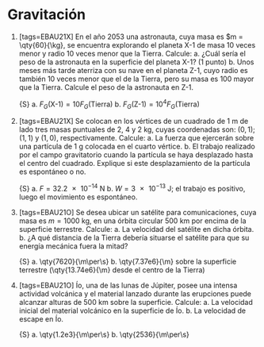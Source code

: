 # Gravitación

1.  [tags=EBAU21X] En el año 2053 una astronauta, cuya masa es $m = \qty{60}{\kg},
    se encuentra explorando el planeta X-1 de masa
    10 veces menor y radio 10 veces menor que la Tierra. Calcule:
    a.  ¿Cuál sería el peso de la astronauta en la superficie del planeta X-1? (1 punto)
    b.  Unos meses más tarde aterriza con su nave en el planeta Z-1, cuyo radio es
        también 10 veces menor que el de la Tierra, pero su masa es 100 mayor que la Tierra. Calcule el peso de la astronauta en Z-1.

    {S}
    a.  $F_G(\text{X-1}) = 10 F_G(\text{Tierra})$
    b.  $F_G(\text{Z-1}) = 10^4 F_G(\text{Tierra})$

1.  [tags=EBAU21X] Se colocan en los vértices de un cuadrado de 1 m de lado tres
    masas puntuales de 2, 4 y 2 kg, cuyas
    coordenadas son: $(0,1)$; $(1,1)$ y $(1,0)$, respectivamente. Calcule:
    a.  La fuerza que ejercerán sobre una partícula de 1 g colocada en el cuarto vértice.
    b.  El trabajo realizado por el campo gravitatorio cuando la partícula se haya
        desplazado hasta el centro del cuadrado. Explique si este desplazamiento de la partícula es espontáneo o no.

    {S}
    a.  $F = \qty{32.2e-14}{\N}$
    b.  $W = \qty{3e-13}{\J}$; el trabajo es positivo, luego el movimiento es espontáneo.

1.  [tags=EBAU21O] Se desea ubicar un satélite para comunicaciones, cuya masa es $m = \qty{1000}{\kg}$, en una órbita circular 500
    km por encima de la superficie terrestre. Calcule:
    a.  La velocidad del satélite en dicha órbita.
    b.  ¿A qué distancia de la Tierra debería situarse el satélite para que su energía mecánica fuera la mitad?

    {S}
    a.  \qty{7620}{\m\per\s}
    b.  \qty{7.37e6}{\m} sobre la superficie terrestre (\qty{13.74e6}{\m} desde el centro de la Tierra)

1.  [tags=EBAU21O] Ío, una de las lunas de Júpiter, posee una intensa actividad volcánica y el material lanzado durante las
    erupciones puede alcanzar alturas de 500 km sobre la superficie. Calcule:
    a.  La velocidad inicial del material volcánico en la superficie de Ío.
    b.  La velocidad de escape en Ío.

    {S}
    a.  \qty{1.2e3}{\m\per\s}
    b.  \qty{2536}{\m\per\s}


